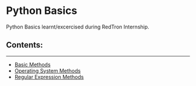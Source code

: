 # Python Basics
Python Basics learnt/excercised during RedTron Internship.

## Contents:
<hr/>

- <a href='./basic-methods'>Basic Methods</a>
- <a href='./OS'>Operating System Methods</a>
- <a href='./RE'>Regular Expression Methods</a>
